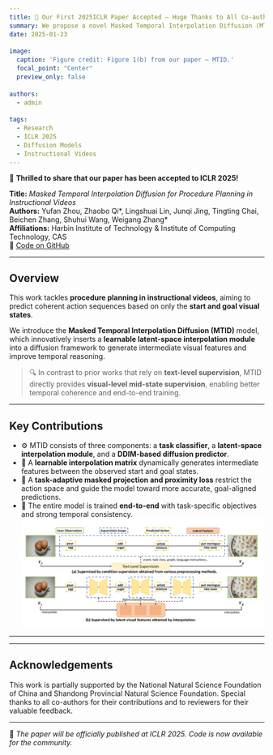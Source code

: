 ```yaml
---
title: 🎉 Our First 2025ICLR Paper Accepted – Huge Thanks to All Co-authors!
summary: We propose a novel Masked Temporal Interpolation Diffusion (MTID) model for procedure planning in instructional videos. The paper is officially accepted at ICLR 2025.
date: 2025-01-23

image:
  caption: 'Figure credit: Figure 1(b) from our paper – MTID.'
  focal_point: "Center"
  preview_only: false

authors:
  - admin

tags:
  - Research
  - ICLR 2025
  - Diffusion Models
  - Instructional Videos
---
```


🎉 **Thrilled to share that our paper has been accepted to ICLR 2025!**

**Title:** *Masked Temporal Interpolation Diffusion for Procedure Planning in Instructional Videos*  
**Authors:** Yufan Zhou, Zhaobo Qi\*, Lingshuai Lin, Junqi Jing, Tingting Chai, Beichen Zhang, Shuhui Wang, Weigang Zhang\*  
**Affiliations:** Harbin Institute of Technology & Institute of Computing Technology, CAS  
🔗 [Code on GitHub](https://github.com/WiserZhou/MTID)

---

## Overview

This work tackles **procedure planning in instructional videos**, aiming to predict coherent action sequences based on only the **start and goal visual states**.

We introduce the **Masked Temporal Interpolation Diffusion (MTID)** model, which innovatively inserts a **learnable latent-space interpolation module** into a diffusion framework to generate intermediate visual features and improve temporal reasoning.

> 🔍 In contrast to prior works that rely on **text-level supervision**, MTID directly provides **visual-level mid-state supervision**, enabling better temporal coherence and end-to-end training.

---

## Key Contributions

- ⚙️ MTID consists of three components: a **task classifier**, a **latent-space interpolation module**, and a **DDIM-based diffusion predictor**.
- 🧩 A **learnable interpolation matrix** dynamically generates intermediate features between the observed start and goal states.
- 🎯 A **task-adaptive masked projection and proximity loss** restrict the action space and guide the model toward more accurate, goal-aligned predictions.
- 🔄 The entire model is trained **end-to-end** with task-specific objectives and strong temporal consistency.
![Figure 1(b)](1.jpg)


---

---

## Acknowledgements

This work is partially supported by the National Natural Science Foundation of China and Shandong Provincial Natural Science Foundation. Special thanks to all co-authors for their contributions and to reviewers for their valuable feedback.

---

📄 *The paper will be officially published at ICLR 2025. Code is now available for the community.*

